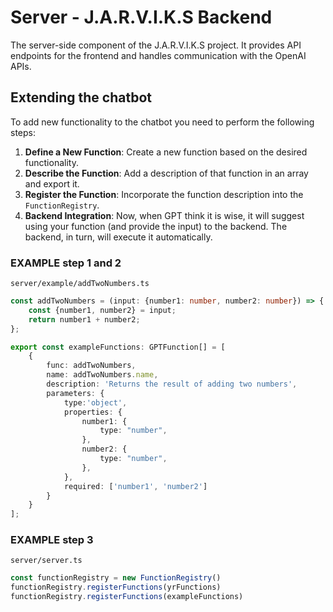 # Server - J.A.R.V.I.K.S Backend

The server-side component of the J.A.R.V.I.K.S project. 
It provides API endpoints for the frontend and handles communication with the OpenAI APIs.

## Extending the chatbot
To add new functionality to the chatbot you need to perform the following steps:

1. **Define a New Function**: Create a new function based on the desired functionality.
2. **Describe the Function**: Add a description of that function in an array and export it.
3. **Register the Function**: Incorporate the function description into the `FunctionRegistry`.
4. **Backend Integration**: Now, when GPT think it is wise, it will suggest using your function (and provide the input) to the backend. The backend, in turn, will execute it automatically.

### EXAMPLE step 1 and 2

`server/example/addTwoNumbers.ts`
```typescript
const addTwoNumbers = (input: {number1: number, number2: number}) => {
    const {number1, number2} = input;
    return number1 + number2;
};

export const exampleFunctions: GPTFunction[] = [
    {
        func: addTwoNumbers,
        name: addTwoNumbers.name,
        description: 'Returns the result of adding two numbers',
        parameters: {
            type:'object',
            properties: {
                number1: {
                    type: "number",
                },
                number2: {
                    type: "number",
                },
            },
            required: ['number1', 'number2']
        }
    }
];
```

### EXAMPLE step 3
`server/server.ts`
```typescript
const functionRegistry = new FunctionRegistry()
functionRegistry.registerFunctions(yrFunctions)
functionRegistry.registerFunctions(exampleFunctions)
```
